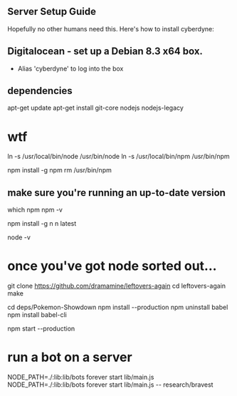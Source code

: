 ## Server Setup Guide

Hopefully no other humans need this. Here's how to install cyberdyne:

## Digitalocean - set up a Debian 8.3 x64 box.
- Alias 'cyberdyne' to log into the box

## dependencies
apt-get update
apt-get install git-core nodejs nodejs-legacy


# wtf
ln -s /usr/local/bin/node /usr/bin/node
ln -s /usr/local/bin/npm /usr/bin/npm

npm install -g npm
rm /usr/bin/npm
## make sure you're running an up-to-date version
which npm
npm -v

npm install -g n
n latest

node -v

# once you've got node sorted out...

git clone https://github.com/dramamine/leftovers-again
cd leftovers-again
make

cd deps/Pokemon-Showdown
npm install --production
npm uninstall babel
npm install babel-cli

npm start --production

# run a bot on a server
NODE_PATH=./:lib:lib/bots forever start lib/main.js
NODE_PATH=./:lib:lib/bots forever start lib/main.js -- research/bravest

